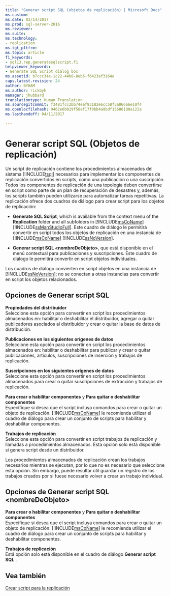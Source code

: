 ```yaml
---
title: "Generar script SQL (objetos de replicación) | Microsoft Docs"
ms.custom: 
ms.date: 03/14/2017
ms.prod: sql-server-2016
ms.reviewer: 
ms.suite: 
ms.technology:
- replication
ms.tgt_pltfrm: 
ms.topic: article
f1_keywords:
- sql13.rep.generatesqlscript.f1
helpviewer_keywords:
- Generate SQL Script dialog box
ms.assetid: b7ccc34e-1c22-44b8-8eb5-f6423af3164e
caps.latest.revision: 24
author: BYHAM
ms.author: rickbyh
manager: jhubbard
translationtype: Human Translation
ms.sourcegitcommit: f3481fcc2bb74eaf93182e6cc58f5a06666e10f4
ms.openlocfilehash: 9462e6b029f56ef17f9bb4a9bdf15606180a122a
ms.lasthandoff: 04/11/2017

---
```

# <a name="generate-sql-script-replication-objects"></a>Generar script SQL (Objetos de replicación)
  Un script de replicación contiene los procedimientos almacenados del sistema [!INCLUDE[tsql](../../includes/tsql-md.md)] necesarios para implementar los componentes de replicación convertidos en scripts, como una publicación o una suscripción. Todos los componentes de replicación de una topología deben convertirse en script como parte de un plan de recuperación de desastres y, además, los scripts también pueden utilizarse para automatizar tareas repetitivas. La replicación ofrece dos cuadros de diálogo para crear script para los objetos de replicación:  
  
-   **Generate SQL Script**, which is available from the context menu of the **Replication** folder and all subfolders in [!INCLUDE[msCoName](../../includes/msconame-md.md)] [!INCLUDE[ssManStudioFull](../../includes/ssmanstudiofull-md.md)]. Este cuadro de diálogo le permitirá convertir en script todos los objetos de replicación en una instancia de [!INCLUDE[msCoName](../../includes/msconame-md.md)] [!INCLUDE[ssNoVersion](../../includes/ssnoversion-md.md)].  
  
-   **Generar script SQL \<nombreDeObjeto>**, que está disponible en el menú contextual para publicaciones y suscripciones. Este cuadro de diálogo le permitirá convertir en script objetos individuales.  
  
 Los cuadros de diálogo convierten en script objetos en una instancia de [!INCLUDE[ssNoVersion](../../includes/ssnoversion-md.md)]; no se conectan a otras instancias para convertir en script los objetos relacionados.  
  
## <a name="generate-sql-script-options"></a>Opciones de Generar script SQL  
 **Propiedades del distribuidor**  
 Seleccione esta opción para convertir en script los procedimientos almacenados en: habilitar o deshabilitar el distribuidor, agregar o quitar publicadores asociados al distribuidor y crear o quitar la base de datos de distribución.  
  
 **Publicaciones en los siguientes orígenes de datos**  
 Seleccione esta opción para convertir en script los procedimientos almacenados en: habilitar o deshabilitar para publicar y crear o quitar publicaciones, artículos, suscripciones de inserción y trabajos de replicación.  
  
 **Suscripciones en los siguientes orígenes de datos**  
 Seleccione esta opción para convertir en script los procedimientos almacenados para crear o quitar suscripciones de extracción y trabajos de replicación.  
  
 **Para crear o habilitar componentes** y **Para quitar o deshabilitar componentes**  
 Especifique si desea que el script incluya comandos para crear o quitar un objeto de replicación. [!INCLUDE[msCoName](../../includes/msconame-md.md)] le recomienda utilizar el cuadro de diálogo para crear un conjunto de scripts para habilitar y deshabilitar componentes.  
  
 **Trabajos de replicación**  
 Seleccione esta opción para convertir en script trabajos de replicación y llamadas a procedimientos almacenados. Esta opción solo está disponible si genera script desde un distribuidor.  
  
 Los procedimientos almacenados de replicación crean los trabajos necesarios mientras se ejecutan, por lo que no es necesario que seleccione esta opción. Sin embargo, puede resultar útil guardar un registro de los trabajos creados por si fuese necesario volver a crear un trabajo individual.  
  
## <a name="generate-sql-script-objectname-options"></a>Opciones de Generar script SQL \<nombreDeObjeto>  
 **Para crear o habilitar componentes** y **Para quitar o deshabilitar componentes**  
 Especifique si desea que el script incluya comandos para crear o quitar un objeto de replicación. [!INCLUDE[msCoName](../../includes/msconame-md.md)] le recomienda utilizar el cuadro de diálogo para crear un conjunto de scripts para habilitar y deshabilitar componentes.  
  
 **Trabajos de replicación**  
 Está opción solo está disponible en el cuadro de diálogo **Generar script SQL** .  
  
## <a name="see-also"></a>Vea también  
 [Crear script para la replicación](../../relational-databases/replication/scripting-replication.md)  
  
  
